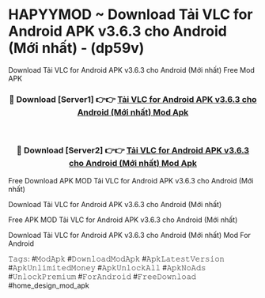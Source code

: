 # HAPYYMOD ~ Download Tải VLC for Android APK v3.6.3 cho Android (Mới nhất) - (dp59v)
Download Tải VLC for Android APK v3.6.3 cho Android (Mới nhất) Free Mod APK

<div align="center">
<h3>🔴 Download [Server1] 👉👉 <a href="https://apk-comot.site?title=Tải_VLC_for_Android_APK_v3.6.3_cho_Android_(Mới_nhất)">Tải VLC for Android APK v3.6.3 cho Android (Mới nhất) Mod Apk</a></h3><br>

<h3>🔴 Download [Server2] 👉👉 <a href="https://apk-comot.site?title=Tải_VLC_for_Android_APK_v3.6.3_cho_Android_(Mới_nhất)">Tải VLC for Android APK v3.6.3 cho Android (Mới nhất) Mod Apk</a></h3>
</div>


Free Download APK MOD Tải VLC for Android APK v3.6.3 cho Android (Mới nhất)

Download Tải VLC for Android APK v3.6.3 cho Android (Mới nhất) 

Free APK MOD Tải VLC for Android APK v3.6.3 cho Android (Mới nhất) 

Download Tải VLC for Android APK v3.6.3 cho Android (Mới nhất) Mod For Android

𝚃𝚊𝚐𝚜: #𝙼𝚘𝚍𝙰𝚙𝚔 #𝙳𝚘𝚠𝚗𝚕𝚘𝚊𝚍𝙼𝚘𝚍𝙰𝚙𝚔 #𝙰𝚙𝚔𝙻𝚊𝚝𝚎𝚜𝚝𝚅𝚎𝚛𝚜𝚒𝚘𝚗 #𝙰𝚙𝚔𝚄𝚗𝚕𝚒𝚖𝚒𝚝𝚎𝚍𝙼𝚘𝚗𝚎𝚢 #𝙰𝚙𝚔𝚄𝚗𝚕𝚘𝚌𝚔𝙰𝚕𝚕 #𝙰𝚙𝚔𝙽𝚘𝙰𝚍𝚜 #𝚄𝚗𝚕𝚘𝚌𝚔𝙿𝚛𝚎𝚖𝚒𝚞𝚖 #𝙵𝚘𝚛𝙰𝚗𝚍𝚛𝚘𝚒𝚍 #𝙵𝚛𝚎𝚎𝙳𝚘𝚠𝚗𝚕𝚘𝚊𝚍 #home_design_mod_apk